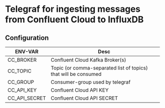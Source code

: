 # Telegraf for ingesting messages from Confluent Cloud to InfluxDB

## Configuration
| ENV-VAR | Desc |
|--|--|
| CC_BROKER | Confluent Cloud Kafka Broker(s) |
| CC_TOPIC | Topic (or comma-separated list of topics) that will be consumed |
| CC_GROUP | Consumer-group used by telegraf |
| CC_API_KEY | Confluent Cloud API KEY |
| CC_API_SECRET | Confluent Cloud API SECRET |